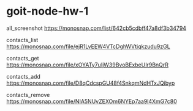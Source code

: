 # goit-node-hw-1

all_screenshot
https://monosnap.com/list/642cb5cdbff47a8df3b34794

contacts_list
https://monosnap.com/file/ejR1LvEEW4VTcDghWVtiqkzudu9zGL

contacts_get
https://monosnap.com/file/xOYATy7uIjW39BvoBExbeUIr9BnQrR

contacts_add
https://monosnap.com/file/D8qCdcspGU48f4SnkqmNdHTxJQibyp

contacts_remove
https://monosnap.com/file/NIA5NUvZEXOm6NYEp7aa9l4XmG7c80
